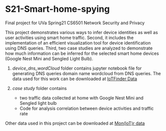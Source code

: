 # S21-Smart-home-spying
Final project for UVa Spring21 CS6501 Network Security and Privacy

This project demonstrates various ways to infer device identities as well as user activities using smart home traffic. Second, it includes the implementation of an efficient visualization tool for device identification using DNS queries. Third, two case studies are analyzed to demonstrate how much information can be inferred for the selected smart home devices (Google Nest Mini and Sengled Light Bulb).

1. *device_dns_wordCloud* folder contains jupyter notebook file for generating DNS queries domain name wordcloud from DNS queries. 
 The data used for this work can be downloaded at [IoTFinder Data](https://yourthings.info/data/)
 
2. *case study* folder contains
    - two traffic data collected at home with Google Nest Mini and Sengled light bulb
    - Code for analysis correlation between device activities and traffic rate

Other data used in this project can be downloaded at [ Mon(IoT)r data](https://moniotrlab.ccis.neu.edu/imc19/)
